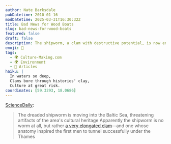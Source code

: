 ```yaml
---
author: Nate Barksdale
pubDatetime: 2010-01-16
modDatetime: 2025-03-31T16:30:32Z
title: Bad News for Wood Boats
slug: bad-news-for-wood-boats
featured: false
draft: false
description: The shipworm, a clam with destructive potential, is now encroaching on the Baltic Sea, impacting cultural artifacts.
emoji: 🐚
tags:
  - 🌍 Culture-Making.com
  - 🌍 Environment
  - 📖 Articles
haiku: |
  In waters so deep,  
  Clams bore through histories' clay,  
  Culture at great risk.
coordinates: [59.3293, 18.0686]
---
```


[ScienceDaily](https://www.google.com/search?q=%22ScienceDaily%22%20feeds.sciencedaily.com):

> The dreaded shipworm is moving into the Baltic Sea, threatening artifacts of the area's cultural heritage
> Apparently the shipworm is no worm at all, but rather [a very elongated clam](http://en.wikipedia.org/wiki/Shipworm)—and one whose anatomy inspired the first men to tunnel successfully under the Thames
